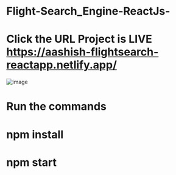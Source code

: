 # Flight-Search_Engine-ReactJs-

# Click the URL Project is LIVE https://aashish-flightsearch-reactapp.netlify.app/

![image](https://user-images.githubusercontent.com/55871146/135683599-d6e2c9bf-f552-42c5-ba3a-f16844d03223.png)


# Run the commands 

# npm install 

# npm start
